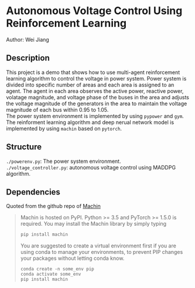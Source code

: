 # Autonomous Voltage Control Using Reinforcement Learning
Author: Wei Jiang

## Description
This project is a demo that shows how to use multi-agent reinforcement learning algorithm to control the voltage in power system. Power system is divided into specific number of areas and each area is assigned to an agent. The agent in each area observes the active power, reactive power, volatage magnitude, and voltage phase of the buses in the area and adjusts the voltage magnitude of the generators in the area to maintain the voltage magnitude  of each bus within 0.95 to 1.05.   
The power system environment is implemented by using `pypower` and `gym`. The reinforment learning algorithm and deep nerual network model is implemented by using `machin` based on `pytorch`.  

## Structure
`./powerenv.py`: The power system environment.  
`./voltage_controller.py`: autonomous voltage control using MADDPG algorithm.

## Dependencies
Quoted from the github repo of [Machin](https://github.com/iffiX/machin)
>Machin is hosted on PyPI. Python >= 3.5 and PyTorch >= 1.5.0 is required. You may install the Machin library by simply typing
>```bash
>pip install machin
>```
>You are suggested to create a virtual environment first if you are using conda to manage your environments, to prevent PIP changes your packages without letting conda know.
>```
>conda create -n some_env pip
>conda activate some_env
>pip install machin
>```
